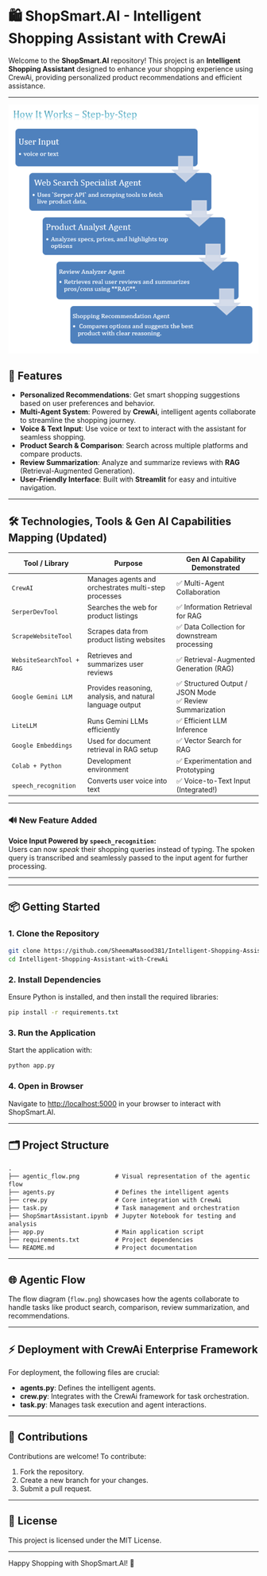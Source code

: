 
# 🛍️ ShopSmart.AI - Intelligent Shopping Assistant with CrewAi

Welcome to the **ShopSmart.AI** repository! This project is an **Intelligent Shopping Assistant** designed to enhance your shopping experience using CrewAi, providing personalized product recommendations and efficient assistance.

---
![Agentic Flow](flow.png)

## 🚀 Features

- **Personalized Recommendations**: Get smart shopping suggestions based on user preferences and behavior.
- **Multi-Agent System**: Powered by **CrewAi**, intelligent agents collaborate to streamline the shopping journey.
- **Voice & Text Input**: Use voice or text to interact with the assistant for seamless shopping.
- **Product Search & Comparison**: Search across multiple platforms and compare products.
- **Review Summarization**: Analyze and summarize reviews with **RAG** (Retrieval-Augmented Generation).
- **User-Friendly Interface**: Built with **Streamlit** for easy and intuitive navigation.

---
## 🛠️ Technologies, Tools & Gen AI Capabilities Mapping (Updated)

| Tool / Library                 | Purpose                                                                 | Gen AI Capability Demonstrated                         |
|-------------------------------|-------------------------------------------------------------------------|--------------------------------------------------------|
| `CrewAI`                      | Manages agents and orchestrates multi-step processes                    | ✅ Multi-Agent Collaboration                           |
| `SerperDevTool`               | Searches the web for product listings                                   | ✅ Information Retrieval for RAG                       |
| `ScrapeWebsiteTool`           | Scrapes data from product listing websites                              | ✅ Data Collection for downstream processing           |
| `WebsiteSearchTool + RAG`     | Retrieves and summarizes user reviews                                   | ✅ Retrieval-Augmented Generation (RAG)                |
| `Google Gemini LLM`           | Provides reasoning, analysis, and natural language output               | ✅ Structured Output / JSON Mode<br>✅ Review Summarization |
| `LiteLLM`                     | Runs Gemini LLMs efficiently                                            | ✅ Efficient LLM Inference                             |
| `Google Embeddings`           | Used for document retrieval in RAG setup                                | ✅ Vector Search for RAG                               |
| `Colab + Python`              | Development environment                                                 | ✅ Experimentation and Prototyping                     |
| `speech_recognition`          | Converts user voice into text                                           | ✅ Voice-to-Text Input (Integrated!)                   |

---

### 🔊 New Feature Added

**Voice Input Powered by `speech_recognition`:**  
Users can now *speak* their shopping queries instead of typing. The spoken query is transcribed and seamlessly passed to the input agent for further processing.

---

---

## 📦 Getting Started

### 1. Clone the Repository

```bash
git clone https://github.com/SheemaMasood381/Intelligent-Shopping-Assistant-with-CrewAi.git
cd Intelligent-Shopping-Assistant-with-CrewAi
```

### 2. Install Dependencies

Ensure Python is installed, and then install the required libraries:

```bash
pip install -r requirements.txt
```

### 3. Run the Application

Start the application with:

```bash
python app.py
```

### 4. Open in Browser

Navigate to [http://localhost:5000](http://localhost:5000) in your browser to interact with ShopSmart.AI.

---

## 🗂️ Project Structure

```plaintext
.
├── agentic_flow.png          # Visual representation of the agentic flow
├── agents.py                 # Defines the intelligent agents
├── crew.py                   # Core integration with CrewAi
├── task.py                   # Task management and orchestration
├── ShopSmartAssistant.ipynb  # Jupyter Notebook for testing and analysis
├── app.py                    # Main application script
├── requirements.txt          # Project dependencies
└── README.md                 # Project documentation
```

---

## 🌐 Agentic Flow

The flow diagram (`flow.png`) showcases how the agents collaborate to handle tasks like product search, comparison, review summarization, and recommendations.

---

## ⚡ Deployment with CrewAi Enterprise Framework

For deployment, the following files are crucial:

- **agents.py**: Defines the intelligent agents.
- **crew.py**: Integrates with the CrewAi framework for task orchestration.
- **task.py**: Manages task execution and agent interactions.

---

## 🤝 Contributions

Contributions are welcome! To contribute:

1. Fork the repository.
2. Create a new branch for your changes.
3. Submit a pull request.

---

## 📝 License

This project is licensed under the MIT License.

---

Happy Shopping with ShopSmart.AI! 🚀
